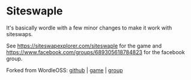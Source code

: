 
# Siteswaple

It's basically wordle with a few minor changes to make it work with siteswaps.

See https://siteswapexplorer.com/siteswaple for the game and https://www.facebook.com/groups/689305618784823 for the facebook group.



Forked from WordleOSS: [github](https://github.com/avipars/WordleOSS) | [game](https://avipars.github.io/WordleOSS/index.html?utm_source=ghr) | [group](https://www.facebook.com/groups/wordlefans/?ref=share)
